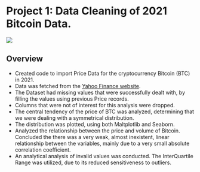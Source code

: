 # Project 1: Data Cleaning of 2021 Bitcoin Data.
![](https://thumbs.dreamstime.com/b/fluctuating-course-bitcoin-highest-capped-cryptocurrency-symbols-exchange-rates-154494448.jpg)

## Overview

- Created code to import Price Data for the cryptocurrency Bitcoin (BTC) in 2021. 
- Data was fetched from the [Yahoo Finance website](https://finance.yahoo.com/quote/BTC-USD/history).
- The Dataset had missing values that were successfully dealt with, by filling the values using previous Price
records.
- Columns that were not of interest for this analysis were dropped.
- The central tendency of the price of BTC was analyzed, determining that we were dealing with a
symmetrical distribution.
- The distribution was plotted, using both Maltplotlib and Seaborn.
- Analyzed the relationship between the price and volume of Bitcoin. Concluded the there was a very weak, almost inexistent, linear relationship between the variables, mainly due to a very small absolute correlation coefficient.
- An analytical analysis of invalid values was conducted. The InterQuartile Range was utilized, due to its
reduced sensitiveness to outliers. 